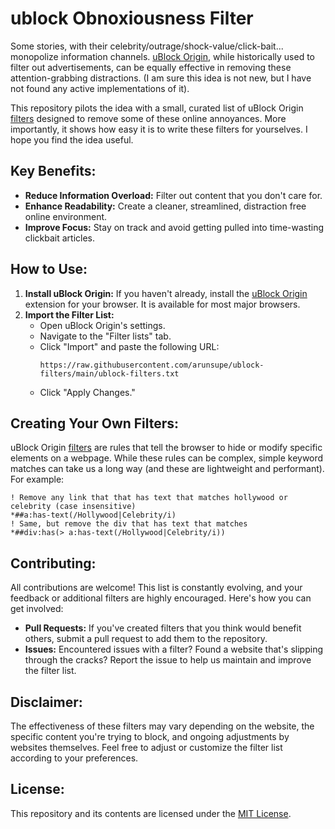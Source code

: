 # ublock Obnoxiousness Filter
Some stories, with their celebrity/outrage/shock-value/click-bait... monopolize information channels. [uBlock Origin](https://github.com/gorhill/uBlock), while historically used to filter out advertisements, can be equally effective in removing these attention-grabbing distractions. (I am sure this idea is not new, but I have not found any active implementations of it). 

This repository pilots the idea with a small, curated list of uBlock Origin [filters](https://raw.githubusercontent.com/arunsupe/ublock-filters/main/ublock-filters.txt) designed to remove some of these online annoyances. More importantly, it shows how easy it is to write these filters for yourselves. I hope you find the idea useful.


## Key Benefits:
- **Reduce Information Overload:** Filter out content that you don't care for.
- **Enhance Readability:** Create a cleaner, streamlined, distraction free online environment.
- **Improve Focus:** Stay on track and avoid getting pulled into time-wasting clickbait articles.


## How to Use:
1. **Install uBlock Origin:** If you haven't already, install the [uBlock Origin](https://github.com/gorhill/uBlock) extension for your browser. It is available for most major browsers.
2. **Import the Filter List:**
   - Open uBlock Origin's settings.
   - Navigate to the "Filter lists" tab.
   - Click "Import" and paste the following URL:
     ```
     https://raw.githubusercontent.com/arunsupe/ublock-filters/main/ublock-filters.txt
     ```
   - Click "Apply Changes."


## Creating Your Own Filters:
uBlock Origin [filters](https://github.com/gorhill/uBlock/wiki/Static-filter-syntax#extended-syntax) are rules that tell the browser to hide or modify specific elements on a webpage. While these rules can be complex, simple keyword matches can take us a long way (and these are lightweight and performant). For example:
```
! Remove any link that that has text that matches hollywood or celebrity (case insensitive)
*##a:has-text(/Hollywood|Celebrity/i)
! Same, but remove the div that has text that matches
*##div:has(> a:has-text(/Hollywood|Celebrity/i))
```


## Contributing:
All contributions are welcome! This list is constantly evolving, and your feedback or additional filters are highly encouraged. Here's how you can get involved:
- **Pull Requests:** If you've created filters that you think would benefit others, submit a pull request to add them to the repository.
- **Issues:** Encountered issues with a filter? Found a website that's slipping through the cracks? Report the issue to help us maintain and improve the filter list.


## Disclaimer:
The effectiveness of these filters may vary depending on the website, the specific content you're trying to block, and ongoing adjustments by websites themselves. Feel free to adjust or customize the filter list according to your preferences.


## License:
This repository and its contents are licensed under the [MIT License](https://github.com/arunsupe/ublock-filters/blob/main/LICENSE).
